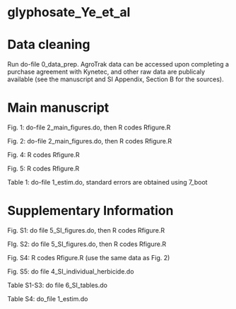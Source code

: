 # glyphosate_Ye_et_al


# Data cleaning

Run do-file 0_data_prep. AgroTrak data can be accessed upon completing a purchase agreement with Kynetec, and other raw data are publicaly available (see the manuscript and SI Appendix, Section B for the sources). 


# Main manuscript

Fig. 1: do-file 2_main_figures.do, then R codes Rfigure.R

Fig. 2: do-file 2_main_figures.do, then R codes Rfigure.R

Fig. 4: R codes Rfigure.R

Fig. 5: R codes Rfigure.R

Table 1: do-file 1_estim.do, standard errors are obtained using 7_boot


# Supplementary Information

Fig. S1: do file 5_SI_figures.do, then R codes Rfigure.R

FIg. S2: do file 5_SI_figures.do, then R codes Rfigure.R

Fig. S4: R codes Rfigure.R (use the same data as Fig. 2)

Fig. S5: do file 4_SI_individual_herbicide.do

Table S1-S3: do file 6_SI_tables.do

Table S4: do_file 1_estim.do

